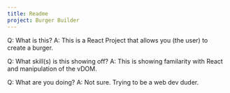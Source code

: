 ```yaml
---
title: Readme
project: Burger Builder
---
```


Q: What is this? 
A: This is a React Project that allows you (the user) to create a burger.

Q: What skill(s) is this showing off?
A: This is showing familarity with React and manipulation of the vDOM.

Q: What are you doing?
A: Not sure. Trying to be a web dev duder.
